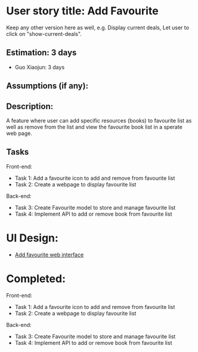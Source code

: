 # User story title: Add Favourite

Keep any other version here as well, e.g. Display current deals, Let user to click on "show-current-deals".

## Estimation: 3 days

- Guo Xiaojun:  3 days

## Assumptions (if any):


## Description:

A feature where user can add specific resources (books) to favourite list as well as remove from the list and view the favourite book list in a sperate web page.

## Tasks

Front-end:

- Task 1: Add a favourite icon to add and remove from favourite list
- Task 2: Create a webpage to display favourite list

Back-end:

- Task 3: Create Favourite model to store and manage favourite list
- Task 4: Implement API to add or remove book from favourite list

# UI Design:

- [Add favourite web interface](./img/AddFavourite.png)

# Completed:

Front-end:

- Task 1: Add a favourite icon to add and remove from favourite list
- Task 2: Create a webpage to display favourite list

Back-end:

- Task 3: Create Favourite model to store and manage favourite list
- Task 4: Implement API to add or remove book from favourite list
